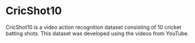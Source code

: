 # CricShot10
CricShot10 is a video action recognition dataset consisting of 10 cricket batting shots. This dataset was developed using the videos from YouTube.
